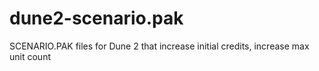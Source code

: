 # dune2-scenario.pak
SCENARIO.PAK files for Dune 2 that increase initial credits, increase max unit count
